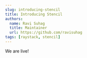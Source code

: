 ```yaml
---
slug: introducing-stencil
title: Introducing Stencil
authors:
  name: Ravi Suhag
  title: Maintainer
  url: https://github.com/ravisuhag
tags: [raystack, stencil]
---
```


We are live!
